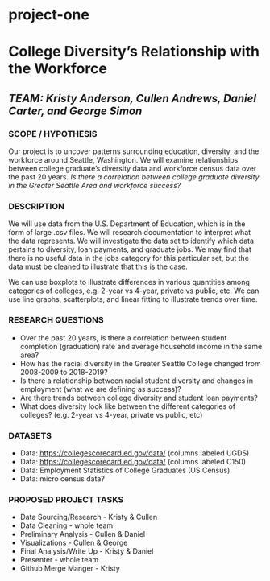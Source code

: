 # project-one

# College Diversity’s Relationship with the Workforce
## *TEAM: Kristy Anderson, Cullen Andrews, Daniel Carter, and George Simon*
### SCOPE / HYPOTHESIS
Our project is to uncover patterns surrounding education, diversity, and the workforce around Seattle, Washington. We will examine relationships between college graduate’s diversity data and workforce census data over the past 20 years. 
*Is there a correlation between college graduate diversity in the Greater Seattle Area and workforce success?*
### DESCRIPTION
We will use data from the U.S. Department of Education, which is in the form of large .csv files. We will research documentation to interpret what the data represents. We will investigate the data set to identify which data pertains to diversity, loan payments, and graduate jobs. We may find that there is no useful data in the jobs category for this particular set, but the data must be cleaned to illustrate that this is the case.

We can use boxplots to illustrate differences in various quantities among categories of colleges, e.g. 2-year vs 4-year, private vs public, etc. We can use line graphs, scatterplots, and linear fitting to illustrate trends over time.

### RESEARCH QUESTIONS
* Over the past 20 years, is there a correlation between student completion (graduation) rate and average household income in the same area?
* How has the racial diversity in the Greater Seattle College changed from 2008-2009 to 2018-2019?
* Is there a relationship between racial student diversity and changes in employment (what we are defining as success)?
* Are there trends between college diversity and student loan payments?
* What does diversity look like between the different categories of colleges? (e.g. 2-year vs 4-year, private vs public, etc)
### DATASETS
* Data:  https://collegescorecard.ed.gov/data/ (columns labeled UGDS)
* Data:  https://collegescorecard.ed.gov/data/ (columns labeled C150)
* Data: Employment Statistics of College Graduates (US Census)
* Data: micro census data?

### PROPOSED PROJECT TASKS
* Data Sourcing/Research - Kristy & Cullen
* Data Cleaning - whole team
* Preliminary Analysis - Cullen & Daniel
* Visualizations - Cullen & George
* Final Analysis/Write Up - Kristy & Daniel
* Presenter - whole team
* Github Merge Manger - Kristy
